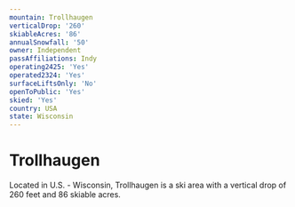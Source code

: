 ```yaml
---
mountain: Trollhaugen
verticalDrop: '260'
skiableAcres: '86'
annualSnowfall: '50'
owner: Independent
passAffiliations: Indy
operating2425: 'Yes'
operated2324: 'Yes'
surfaceLiftsOnly: 'No'
openToPublic: 'Yes'
skied: 'Yes'
country: USA
state: Wisconsin
---
```


# Trollhaugen

Located in U.S. - Wisconsin, Trollhaugen is a ski area with a vertical drop of 260 feet and 86 skiable acres.
